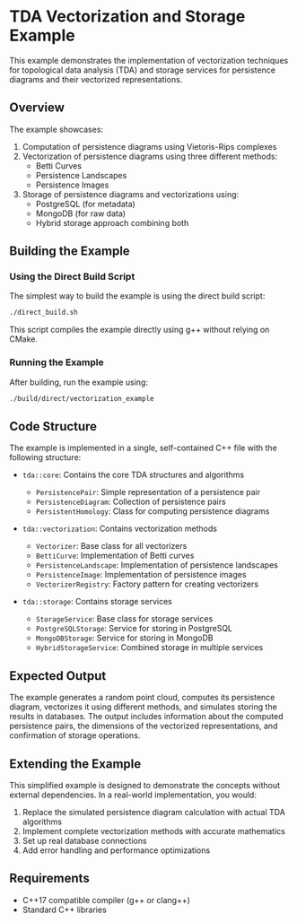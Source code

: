 # TDA Vectorization and Storage Example

This example demonstrates the implementation of vectorization techniques for topological data analysis (TDA) and storage services for persistence diagrams and their vectorized representations.

## Overview

The example showcases:

1. Computation of persistence diagrams using Vietoris-Rips complexes
2. Vectorization of persistence diagrams using three different methods:
   - Betti Curves
   - Persistence Landscapes
   - Persistence Images
3. Storage of persistence diagrams and vectorizations using:
   - PostgreSQL (for metadata)
   - MongoDB (for raw data)
   - Hybrid storage approach combining both

## Building the Example

### Using the Direct Build Script

The simplest way to build the example is using the direct build script:

```bash
./direct_build.sh
```

This script compiles the example directly using g++ without relying on CMake.

### Running the Example

After building, run the example using:

```bash
./build/direct/vectorization_example
```

## Code Structure

The example is implemented in a single, self-contained C++ file with the following structure:

- `tda::core`: Contains the core TDA structures and algorithms
  - `PersistencePair`: Simple representation of a persistence pair
  - `PersistenceDiagram`: Collection of persistence pairs
  - `PersistentHomology`: Class for computing persistence diagrams

- `tda::vectorization`: Contains vectorization methods
  - `Vectorizer`: Base class for all vectorizers
  - `BettiCurve`: Implementation of Betti curves
  - `PersistenceLandscape`: Implementation of persistence landscapes
  - `PersistenceImage`: Implementation of persistence images
  - `VectorizerRegistry`: Factory pattern for creating vectorizers

- `tda::storage`: Contains storage services
  - `StorageService`: Base class for storage services
  - `PostgreSQLStorage`: Service for storing in PostgreSQL
  - `MongoDBStorage`: Service for storing in MongoDB
  - `HybridStorageService`: Combined storage in multiple services

## Expected Output

The example generates a random point cloud, computes its persistence diagram, vectorizes it using different methods, and simulates storing the results in databases. The output includes information about the computed persistence pairs, the dimensions of the vectorized representations, and confirmation of storage operations.

## Extending the Example

This simplified example is designed to demonstrate the concepts without external dependencies. In a real-world implementation, you would:

1. Replace the simulated persistence diagram calculation with actual TDA algorithms
2. Implement complete vectorization methods with accurate mathematics
3. Set up real database connections
4. Add error handling and performance optimizations

## Requirements

- C++17 compatible compiler (g++ or clang++)
- Standard C++ libraries
